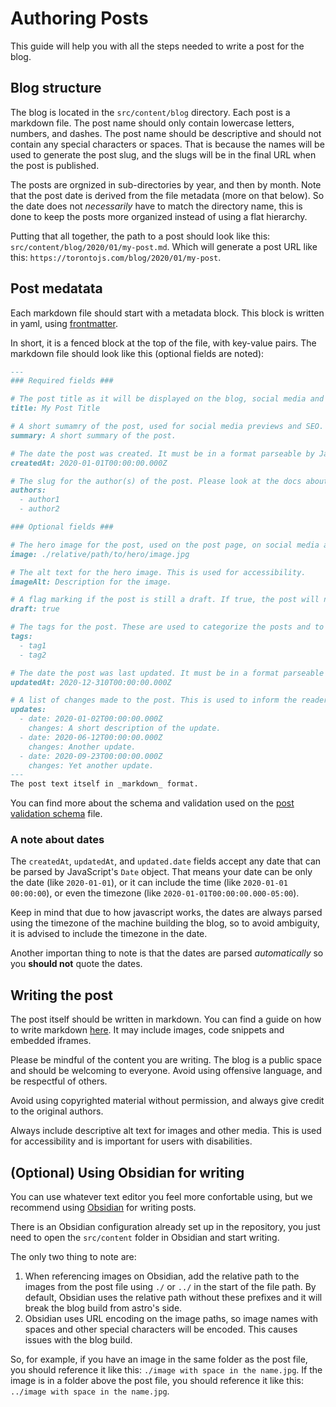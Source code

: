 # Authoring Posts

This guide will help you with all the steps needed to write a post for the blog.

## Blog structure

The blog is located in the `src/content/blog` directory. Each post is a markdown file. The post name should only contain lowercase letters, numbers, and dashes. The post name should be descriptive and should not contain any special characters or spaces. That is because the names will be used to generate the post slug, and the slugs will be in the final URL when the post is published.

The posts are orgnized in sub-directories by year, and then by month.
Note that the post date is derived from the file metadata (more on that below). So the date does not _necessarily_ have to match the directory name, this is done to keep the posts more organized instead of using a flat hierarchy.

Putting that all together, the path to a post should look like this: `src/content/blog/2020/01/my-post.md`. Which will generate a post URL like this: `https://torontojs.com/blog/2020/01/my-post`.

## Post medatata

Each markdown file should start with a metadata block. This block is written in yaml, using [frontmatter](https://daily-dev-tips.com/posts/what-exactly-is-frontmatter/).

In short, it is a fenced block at the top of the file, with key-value pairs. The markdown file should look like this (optional fields are noted):

```markdown
---
### Required fields ###

# The post title as it will be displayed on the blog, social media and on search engines.
title: My Post Title

# A short sumamry of the post, used for social media previews and SEO.
summary: A short summary of the post.

# The date the post was created. It must be in a format parseable by JavaScript's Date object. It is advised to include the time and timezone to avoid ambiguity.
createdAt: 2020-01-01T00:00:00.000Z

# The slug for the author(s) of the post. Please look at the docs about adding authors.
authors:
  - author1
  - author2

### Optional fields ###

# The hero image for the post, used on the post page, on social media and by search engines. It should be a relative path to the image from the post file.
image: ./relative/path/to/hero/image.jpg

# The alt text for the hero image. This is used for accessibility.
imageAlt: Description for the image.

# A flag marking if the post is still a draft. If true, the post will not be published on the blog.
draft: true

# The tags for the post. These are used to categorize the posts and to help users find related content. It should be a list of strings.
tags:
  - tag1
  - tag2

# The date the post was last updated. It must be in a format parseable by JavaScript's Date object. It is advised to include the time and timezone to avoid ambiguity.
updatedAt: 2020-12-310T00:00:00.000Z

# A list of changes made to the post. This is used to inform the readers of updates to the post. Should include both the "date" and "changes" fields.
updates:
  - date: 2020-01-02T00:00:00.000Z
    changes: A short description of the update.
  - date: 2020-06-12T00:00:00.000Z
    changes: Another update.
  - date: 2020-09-23T00:00:00.000Z
    changes: Yet another update.
---
The post text itself in _markdown_ format.
```

You can find more about the schema and validation used on the [post validation schema](../../schemas/blog.ts) file.

### A note about dates

The `createdAt`, `updatedAt`, and `updated.date` fields accept any date that can be parsed by JavaScript's `Date` object. That means your date can be only the date (like `2020-01-01`), or it can include the time (like `2020-01-01 00:00:00`), or even the timezone (like `2020-01-01T00:00:00.000-05:00`).

Keep in mind that due to how javascript works, the dates are always parsed using the timezone of the machine building the blog, so to avoid ambiguity, it is advised to include the timezone in the date.

Another importan thing to note is that the dates are parsed _automatically_ so you **should not** quote the dates.

## Writing the post

The post itself should be written in markdown. You can find a guide on how to write markdown [here](https://www.markdownguide.org/).
It may include images, code snippets and embedded iframes.

Please be mindful of the content you are writing. The blog is a public space and should be welcoming to everyone. Avoid using offensive language, and be respectful of others.

Avoid using copyrighted material without permission, and always give credit to the original authors.

Always include descriptive alt text for images and other media. This is used for accessibility and is important for users with disabilities.

## (Optional) Using Obsidian for writing

You can use whatever text editor you feel more confortable using, but we recommend using [Obsidian](https://obsidian.md/) for writing posts.

There is an Obsidian configuration already set up in the repository, you just need to open the `src/content` folder in Obsidian and start writing.

The only two thing to note are:

1. When referencing images on Obsidian, add the relative path to the images from the post file using `./` or `../` in the start of the file path. By default, Obsidian uses the relative path without these prefixes and it will break the blog build from astro's side.
2. Obsidian uses URL encoding on the image paths, so image names with spaces and other special characters will be encoded. This causes issues with the blog build.

So, for example, if you have an image in the same folder as the post file, you should reference it like this: `./image with space in the name.jpg`. If the image is in a folder above the post file, you should reference it like this: `../image with space in the name.jpg`.
